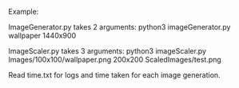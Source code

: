 Example:

ImageGenerator.py takes 2 arguments:
python3 imageGenerator.py wallpaper 1440x900

ImageScaler.py takes 3 arguments:
python3 imageScaler.py Images/100x100/wallpaper.png 200x200 ScaledImages/test.png   

Read time.txt for logs and time taken for each image generation.
